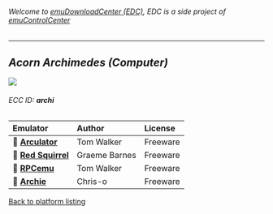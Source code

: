 ###### Welcome to [emuDownloadCenter (EDC)](https://github.com/PhoenixInteractiveNL/emuDownloadCenter/wiki/), EDC is a side project of [emuControlCenter](https://github.com/PhoenixInteractiveNL/emuControlCenter/wiki/)
***
## _Acorn Archimedes (Computer)_
![](https://raw.githubusercontent.com/wiki/PhoenixInteractiveNL/emuDownloadCenter/images_platform/ecc_archi_teaser.png)
###### ECC ID: **archi**

| Emulator   | Author      | License     |
|:-----------|:------------|:------------|
| :file_folder: [**Arculator**](https://github.com/PhoenixInteractiveNL/emuDownloadCenter/wiki/Emulator-arculator#menu) | Tom Walker | Freeware |
| :file_folder: [**Red Squirrel**](https://github.com/PhoenixInteractiveNL/emuDownloadCenter/wiki/Emulator-redsquirrel#menu) | Graeme Barnes | Freeware |
| :file_folder: [**RPCemu**](https://github.com/PhoenixInteractiveNL/emuDownloadCenter/wiki/Emulator-rpcemu#menu) | Tom Walker | Freeware |
| :file_folder: [**Archie**](https://github.com/PhoenixInteractiveNL/emuDownloadCenter/wiki/Emulator-archie#menu) | Chris-o | Freeware |

[Back to platform listing](https://github.com/PhoenixInteractiveNL/emuDownloadCenter/wiki/EDC-Platform-List)
